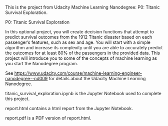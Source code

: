 This is the project from Udacity Machine Learning Nanodegree: P0: Titanic Survival Exploration.

P0: Titanic Survival Exploration

In this optional project, you will create decision functions that attempt to predict survival outcomes from the 1912 Titanic disaster based on each passenger’s features, such as sex and age. You will start with a simple algorithm and increase its complexity until you are able to accurately predict the outcomes for at least 80% of the passengers in the provided data. This project will introduce you to some of the concepts of machine learning as you start the Nanodegree program.

See https://www.udacity.com/course/machine-learning-engineer-nanodegree--nd009 for details about the Udacity Machine Learning Nanodegree.

titanic_survival_exploration.ipynb is the Jupyter Notebook used to complete this project.

report.html contains a html report from the Jupyter Notebook.

report.pdf is a PDF version of report.html.